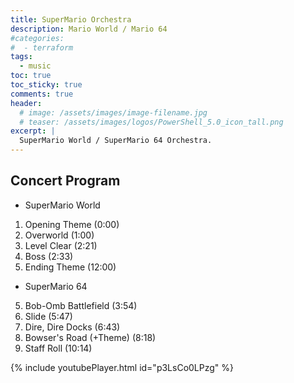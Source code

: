 ```yaml
---
title: SuperMario Orchestra
description: Mario World / Mario 64
#categories:
#  - terraform
tags:
  - music
toc: true
toc_sticky: true
comments: true
header:
  # image: /assets/images/image-filename.jpg
  # teaser: /assets/images/logos/PowerShell_5.0_icon_tall.png
excerpt: |
  SuperMario World / SuperMario 64 Orchestra.
---
```


## Concert Program

- SuperMario World

01. Opening Theme (0:00)
02. Overworld (1:00)
03. Level Clear (2:21)
04. Boss (2:33)
10. Ending Theme (12:00)

- SuperMario 64

05. Bob-Omb Battlefield (3:54)
06. Slide (5:47)
07. Dire, Dire Docks (6:43)
08. Bowser's Road (+Theme) (8:18)
09. Staff Roll (10:14)

{% include youtubePlayer.html id="p3LsCo0LPzg" %}
